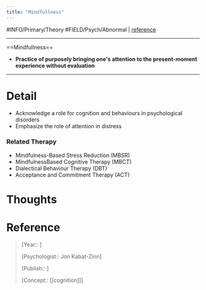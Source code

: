 ```yaml
---
title: "Mindfullness"
---
```



#INFO/Primary/Theory #FIELD/Psych/Abnormal | [reference](https://en.wikipedia.org/wiki/Mindfulness)

---

==Mindfullness==

- **Practice of purposely bringing one's attention to the present-moment experience without evaluation**

---

# Detail

- Acknowledge a role for cognition and behaviours in psychological disorders
- Emphasize the role of attention in distress

### Related Therapy

- Mindfulness-Based Stress Reduction (MBSR)
- MindfulnessBased Cognitive Therapy (MBCT)
- Dialectical Behaviour Therapy (DBT)
- Acceptance and Commitment Therapy (ACT)

# Thoughts

# Reference

> [Year:: ]
> 
> [Psychologist:: Jon Kabat-Zinn]
> 
> [Publish:: ]
> 
> [Concept:: [[cognition]]]
